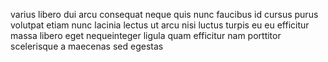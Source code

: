 varius libero dui arcu consequat neque quis nunc faucibus id cursus purus
volutpat etiam nunc lacinia lectus ut arcu nisi luctus turpis eu eu efficitur
massa libero eget nequeinteger ligula quam efficitur nam porttitor scelerisque
a maecenas sed egestas
